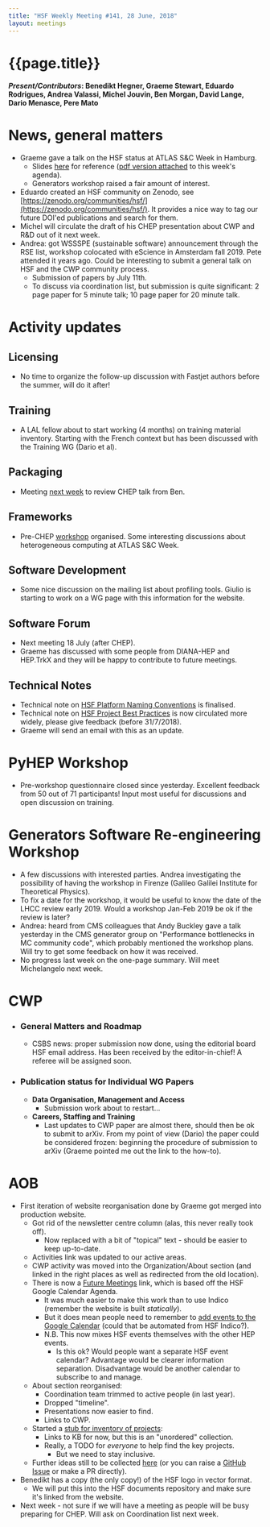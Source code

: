 ```yaml
---
title: "HSF Weekly Meeting #141, 28 June, 2018"
layout: meetings
---
```


# {{page.title}}


#### *Present/Contributors*: Benedikt Hegner, Graeme Stewart, Eduardo Rodrigues, Andrea Valassi, Michel Jouvin, Ben Morgan, David Lange, Dario Menasce, Pere Mato

News, general matters
=====================
-   Graeme gave a talk on the HSF status at ATLAS S&C Week in Hamburg.
    -   Slides
        [here](https://docs.google.com/presentation/d/1Hoct64tHMC6ehxnrafpOseyKOCAout5FthvTh2sgu2Y/edit?usp=sharing)
        for reference ([pdf version
        attached](https://indico.cern.ch/event/740548/attachments/1676548/2692723/HSF_RD_and_Activities.pdf)
        to this week's agenda).
    -   Generators workshop raised a fair amount of interest.
-   Eduardo created an HSF community on Zenodo, see
    [https://zenodo.org/communities/hsf/](https://zenodo.org/communities/hsf/).
    It provides a nice way to tag our future DOI'ed publications and
    search for them.
-   Michel will circulate the draft of his CHEP presentation about CWP
    and R&D out of it next week.
-   Andrea: got WSSSPE (sustainable software) announcement through the
    RSE list, workshop colocated with eScience in Amsterdam fall 2019.
    Pete attended it years ago. Could be interesting to submit a
    general talk on HSF and the CWP community process.
    -   Submission of papers by July 11th.
    -   To discuss via coordination list, but submission is quite
        significant: 2 page paper for 5 minute talk; 10 page paper for
        20 minute talk.

Activity updates
================

Licensing
---------
-   No time to organize the follow-up discussion with Fastjet authors
    before the summer, will do it after!
    
Training
--------
-   A LAL fellow about to start working (4 months) on training material
    inventory. Starting with the French context but has been discussed
    with the Training WG (Dario et al).
    
Packaging
---------
-   Meeting [next
    week](https://indico.cern.ch/event/737348/) to review
    CHEP talk from Ben.
    
Frameworks
----------
-   Pre-CHEP
    [workshop](https://indico.cern.ch/event/727646/)
    organised. Some interesting discussions about heterogeneous
    computing at ATLAS S&C Week.

Software Development
--------------------
-   Some nice discussion on the mailing list about profiling tools.
    Giulio is starting to work on a WG page with this information for
    the website.

Software Forum
--------------
-   Next meeting 18 July (after CHEP).
-   Graeme has discussed with some people from DIANA-HEP and HEP.TrkX
    and they will be happy to contribute to future meetings.

Technical Notes
---------------
-   Technical note on [HSF Platform Naming
    Conventions](https://github.com/HSF/documents/tree/master/HSF-TN/2018-01)
    is finalised.
-   Technical note on [HSF Project Best
    Practices](https://github.com/HSF/documents/tree/master/HSF-TN/draft-2016-PROJ)
    is now circulated more widely, please give feedback (before
    31/7/2018).
-   Graeme will send an email with this as an update.

PyHEP Workshop
==============
-   Pre-workshop questionnaire closed since yesterday. Excellent
    feedback from 50 out of 71 participants! Input most useful for
    discussions and open discussion on training.

Generators Software Re-engineering Workshop
===========================================
-   A few discussions with interested parties. Andrea investigating the
    possibility of having the workshop in Firenze (Galileo Galilei
    Institute for Theoretical Physics).
-   To fix a date for the workshop, it would be useful to know the date
    of the LHCC review early 2019. Would a workshop Jan-Feb 2019 be ok
    if the review is later?
-   Andrea: heard from CMS colleagues that Andy Buckley gave a talk
    yesterday in the CMS generator group on \"Performance bottlenecks
    in MC community code\", which probably mentioned the workshop
    plans. Will try to get some feedback on how it was received.
-   No progress last week on the one-page summary. Will meet
    Michelangelo next week.

CWP
===
-   ### General Matters and Roadmap
    -   CSBS news: proper submission now done, using the editorial board
        HSF email address. Has been received by the editor-in-chief! A
        referee will be assigned soon.
-   ### Publication status for Individual WG Papers
    -   **Data Organisation, Management and Access**
        -   Submission work about to restart\...
    -   **Careers, Staffing and Training**
        -   Last updates to CWP paper are almost there, should then be
            ok to submit to arXiv. From my point of view (Dario) the
            paper could be considered frozen: beginning the
            procedure of submission to arXiv (Graeme pointed me out
            the link to the how-to).

AOB
===
-   First iteration of website reorganisation done by Graeme got merged
    into production website.
    -   Got rid of the newsletter centre column (alas, this never really
        took off).
        -   Now replaced with a bit of "topical" text - should be easier
            to keep up-to-date.
    -   Activities link was updated to our active areas.
    -   CWP activity was moved into the Organization/About section (and
        linked in the right places as well as redirected from the old location).
    -   There is now a [Future
        Meetings](https://hepsoftwarefoundation.org/future-events.html)
        link, which is based off the HSF Google Calendar Agenda.
        -   It was much easier to make this work than to use Indico
            (remember the website is built *statically*).
        -   But it does mean people need to remember to [add events to
            the Google
            Calendar](https://hepsoftwarefoundation.org/calendar.html)
            (could that be automated from HSF Indico?).
        -   N.B. This now mixes HSF events themselves with the other HEP
            events.
            -   Is this ok? Would people want a separate HSF event
                calendar? Advantage would be clearer information
                separation. Disadvantage would be another calendar to
                subscribe to and manage.
    -   About section reorganised:
        -   Coordination team trimmed to active people (in last year).
        -   Dropped "timeline".
        -   Presentations now easier to find.
        -   Links to CWP.
    -   Started a [stub for inventory of
        projects](https://hepsoftwarefoundation.org/inventory/inventory.html):
        -   Links to KB for now, but this is an "unordered" collection.
        -   Really, a TODO for *everyone* to help find the key projects.
            -   But we need to stay inclusive.
    -   Further ideas still to be collected
        [here](https://docs.google.com/document/d/1t8x8Ua9E__vp_9i3KwLGrgk8QDAIGL4-ZPsqvPOUCQY/edit?usp=sharing)
        (or you can raise a [GitHub
        Issue](https://github.com/HSF/hsf.github.io/issues)
        or make a PR directly).
-   Benedikt has a copy (the only copy!) of the HSF logo in vector
    format.
    -   We will put this into the HSF documents repository and make sure
        it's linked from the website.
-   Next week - not sure if we will have a meeting as people will be
    busy preparing for CHEP. Will ask on Coordination list next week.
